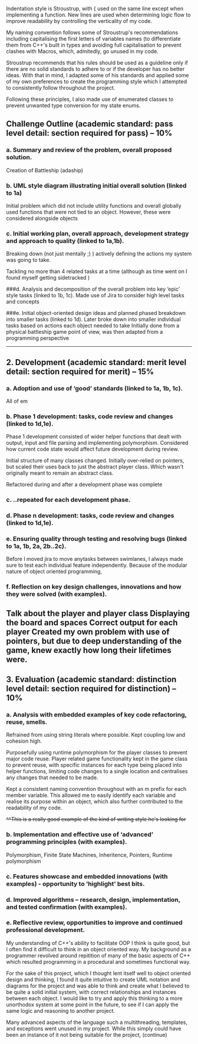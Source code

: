 Indentation style is Stroustrup, with { used on the same line except when implementing a function. New lines are used when determining logic flow to improve readability by controlling the verticality of my code. 

My naming convention follows some of Stroustrup's recommendations including capitalising the first letters of variables names (to differentiate them from C++'s built in types and avoiding full capitalisation to prevent clashes with Macros, which, admitedly, go unused in my code.

Stroustrup recommends that his rules should be used as a guideline only if there are no solid standards to adhere to or if the developer has no better ideas. With that in mind, I adapted some of his standards and applied some of my own preferences to create the programming style which I attempted to consistently follow throughout the project.  

Following these principles, I also made use of enumerated classes to prevent unwanted type conversion for my state enums. 

## Challenge Outline (academic standard: pass level detail: section required for pass) – 10%
### a. Summary and review of the problem, overall proposed solution.
Creation of Battleship (adaship)

### b. UML style diagram illustrating initial overall solution (linked to 1a)

Initial problem which did not include utility functions and overall globally used functions that were not tied to an object. However, these were considered alongside objects

### c. Initial working plan, overall approach, development strategy and approach to quality (linked to 1a,1b).
Breaking down (not just mentally ;) ) actively defining the actions my system was going to take.

Tackling no more than 4 related tasks at a time (although as time went on I found myself getting sidetracked )

###d. Analysis and decomposition of the overall problem into key ‘epic’ style tasks (linked to 1b, 1c).
Made use of Jira to consider high level tasks and concepts


###e. Initial object-oriented design ideas and planned phased breakdown into smaller tasks (linked to 1d).
Later broke down into smaller individual tasks based on actions each object needed to take 
Initially done from a physical battleship game point of view, was then adapted from a programming perspective 

----

## 2. Development (academic standard: merit level detail: section required for merit) – 15%
### a. Adoption and use of ‘good’ standards (linked to 1a, 1b, 1c).
All of em
### b. Phase 1 development: tasks, code review and changes (linked to 1d,1e).
Phase 1 development consisted of wider helper functions that dealt with output, input and file parsing and implementing polymorphism. 
Considered how current code state would affect future development during review. 

Initial structure of many classes changed. Initially over-relied on pointers, but scaled their uses back to just the abstract player class. Which wasn't originally meant to remain an abstract class.

Refactored during and after a development phase was complete
### c. ..repeated for each development phase.
### d. Phase n development: tasks, code review and changes (linked to 1d,1e).
### e. Ensuring quality through testing and resolving bugs (linked to 1a, 1b, 2a, 2b..2c).
Before I moved jira to move anytasks between swimlanes, I always made sure to test each individual feature independently. Because of the modular nature of object oriented programming, 
### f. Reflection on key design challenges, innovations and how they were solved (with examples).
Talk about the player and player class
Displaying the board and spaces
Correct output for each player 
Created my own problem with use of pointers, but due to deep understanding of the game, knew exactly how long their lifetimes were. 
----

## 3. Evaluation (academic standard: distinction level detail: section required for distinction) – 10%
### a. Analysis with embedded examples of key code refactoring, reuse, smells.
Refrained from using string literals where possible. Kept coupling low and cohesion high. 

Purposefully using runtime polymorphism for the player classes to prevent major code reuse. Player related game functionality kept in the game class to prevent reuse, with specific instances for each type being placed into helper functions, limiting code changes to a single location and centralises any changes that needed to be made. 

Kept a consistent naming convention throughout with an m prefix for each member variable. This allowed me to easily identify each variable and realise its purpose within an object, which also further contributed to the readability of my code. 

~~^^This is a really good example of the kind of writing style he's looking for~~


### b. Implementation and effective use of ‘advanced’ programming principles (with examples).
Polymorphism, Finite State Machines, Inheritence, Pointers, Runtime polymorphism
### c. Features showcase and embedded innovations (with examples) - opportunity to ‘highlight’ best bits.
### d. Improved algorithms – research, design, implementation, and tested confirmation (with examples).
### e. Reflective review, opportunities to improve and continued professional development.
My understanding of C++'s ability to facilitate OOP I think is quite good, but I often find it difficult to think in an object oriented way. My background as a programmer revolved around repitition of many of the basic aspects of C++ which resulted programming in a procedural and sometimes functional way.

 For the sake of this project, which I thought lent itself well to object oriented design and thinking, I found it quite intuitive to create UML notation and diagrams for the project and was able to think and create what I believed to be quite a solid initial system, with correct relationships and instances between each object. I would like to try and apply this thinking to a more unorthodox system at some point in the future, to see if I can apply the same logic and reasoning to another project. 

Many advanced aspects of the language such a multithreading, templates, and exceptions went unused in my project. While this simply could have been an instance of it not being suitable for the project, (continue)